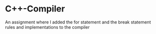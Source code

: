 # C++-Compiler
An assignment where I added the for statement and the break statement rules and implementations to the compiler

